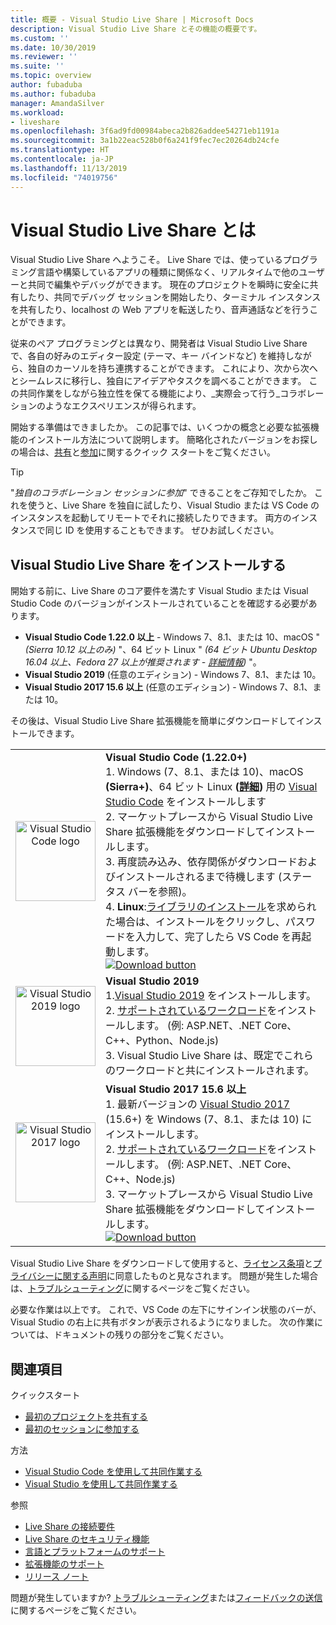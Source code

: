 ```yaml
---
title: 概要 - Visual Studio Live Share | Microsoft Docs
description: Visual Studio Live Share とその機能の概要です。
ms.custom: ''
ms.date: 10/30/2019
ms.reviewer: ''
ms.suite: ''
ms.topic: overview
author: fubaduba
ms.author: fubaduba
manager: AmandaSilver
ms.workload:
- liveshare
ms.openlocfilehash: 3f6ad9fd00984abeca2b826addee54271eb1191a
ms.sourcegitcommit: 3a1b22eac528b0f6a241f9fec7ec20264db24cfe
ms.translationtype: HT
ms.contentlocale: ja-JP
ms.lasthandoff: 11/13/2019
ms.locfileid: "74019756"
---
```

<!--
Copyright © Microsoft Corporation
All rights reserved.
Creative Commons Attribution 4.0 License (International): https://creativecommons.org/licenses/by/4.0/legalcode
-->

# <a name="what-is-visual-studio-live-share"></a>Visual Studio Live Share とは

Visual Studio Live Share へようこそ。 Live Share では、使っているプログラミング言語や構築しているアプリの種類に関係なく、リアルタイムで他のユーザーと共同で編集やデバッグができます。 現在のプロジェクトを瞬時に安全に共有したり、共同でデバッグ セッションを開始したり、ターミナル インスタンスを共有したり、localhost の Web アプリを転送したり、音声通話などを行うことができます。

 従来のペア プログラミングとは異なり、開発者は Visual Studio Live Share で、各自の好みのエディター設定 (テーマ、キー バインドなど) を維持しながら、独自のカーソルを持ち連携することができます。 これにより、次から次へとシームレスに移行し、独自にアイデアやタスクを調べることができます。 この共同作業をしながら独立性を保てる機能により、_実際会って行う_コラボレーションのようなエクスペリエンスが得られます。

開始する準備はできましたか。 この記事では、いくつかの概念と必要な拡張機能のインストール方法について説明します。 簡略化されたバージョンをお探しの場合は、[共有](quickstart/share.md)と[参加](quickstart/join.md)に関するクイック スタートをご覧ください。

> [!TIP]
> "*独自のコラボレーション セッションに参加*" できることをご存知でしたか。 これを使うと、Live Share を独自に試したり、Visual Studio または VS Code のインスタンスを起動してリモートでそれに接続したりできます。 両方のインスタンスで同じ ID を使用することもできます。 ぜひお試しください。

## <a name="install-visual-studio-live-share"></a>Visual Studio Live Share をインストールする

開始する前に、Live Share のコア要件を満たす Visual Studio または Visual Studio Code のバージョンがインストールされていることを確認する必要があります。

- **Visual Studio Code 1.22.0 以上** - Windows 7、8.1、または 10、macOS " *(Sierra 10.12 以上のみ)* "、64 ビット Linux " *(64 ビット Ubuntu Desktop 16.04 以上、Fedora 27 以上が推奨されます - [詳細情報](use/vscode.md#installation))* "。
- **Visual Studio 2019** (任意のエディション) - Windows 7、8.1、または 10。
- **Visual Studio 2017 15.6 以上** (任意のエディション) - Windows 7、8.1、または 10。

その後は、Visual Studio Live Share 拡張機能を簡単にダウンロードしてインストールできます。

<table style="width: 100%; border:none;">
<tr>
    <td width="128px" style="width: 128px; text-align: center; border:none;"><img src="media/vs-code.svg" width="128px" alt="Visual Studio Code logo"/></td>
    <td style="border:none;">
        <strong>Visual Studio Code (1.22.0+)</strong><br />
        1. Windows (7、8.1、または 10)、macOS <b>(Sierra+)</b>、64 ビット Linux <b>(<a href="use/vscode.md#installation">詳細</a>)</b> 用の <a href="https://code.visualstudio.com/">Visual Studio Code</a> をインストールします<br />
        2. マーケットプレースから Visual Studio Live Share 拡張機能をダウンロードしてインストールします。 <br />
        3. 再度読み込み、依存関係がダウンロードおよびインストールされるまで待機します (ステータス バーを参照)。<br />
        4. <strong>Linux</strong>:<a href="reference/linux.md#install-linux-prerequisites">ライブラリのインストール</a>を求められた場合は、インストールをクリックし、パスワードを入力して、完了したら VS Code を再起動します。<br />
        <a href="https://aka.ms/vsls-dl/vscode"><img src="media/download.png" alt="Download button"></a>
    </td>
</tr>
<tr style="border:none;">
    <td width="128px" style="width: 128px; text-align: center; border:none;"><img src="media/vs-ide-2019.svg" width="128px" alt="Visual Studio 2019 logo" /></td>
    <td  style="border:none;">
        <strong>Visual Studio 2019 </strong><br />
        1.<a href="https://visualstudio.microsoft.com/downloads/">Visual Studio 2019</a> をインストールします。<br/>
        2. <a href="reference/platform-support.md">サポートされているワークロード</a>をインストールします。 (例: ASP.NET、.NET Core、C++、Python、Node.js)<br />
        3. Visual Studio Live Share は、既定でこれらのワークロードと共にインストールされます。 <br />
    </td>
</tr>
<tr style="border:none;">
    <td width="128px" style="width: 128px; text-align: center; border:none;"><img src="media/vs-ide-2017.svg" width="128px" alt="Visual Studio 2017 logo" /></td>
    <td  style="border:none;">
        <strong>Visual Studio 2017 15.6 以上</strong><br />
        1. 最新バージョンの <a href="https://visualstudio.microsoft.com/vs/older-downloads/">Visual Studio 2017</a> (15.6+) を Windows (7、8.1、または 10) にインストールします。<br/>
        2. <a href="reference/platform-support.md">サポートされているワークロード</a>をインストールします。 (例: ASP.NET、.NET Core、C++、Node.js)<br />
        3. マーケットプレースから Visual Studio Live Share 拡張機能をダウンロードしてインストールします。 <br />
        <a href="https://aka.ms/vsls-dl/vs"><img style="padding: 0; spacing: 0;" src="media/download.png" alt="Download button" ></a><br />
    </td>
</tr>
</table>

Visual Studio Live Share をダウンロードして使用すると、[ライセンス条項](https://aka.ms/vsls-license)と[プライバシーに関する声明](https://www.microsoft.com/en-us/privacystatement/EnterpriseDev/default.aspx)に同意したものと見なされます。 問題が発生した場合は、[トラブルシューティング](troubleshooting.md)に関するページをご覧ください。

必要な作業は以上です。 これで、VS Code の左下にサインイン状態のバーが、Visual Studio の右上に共有ボタンが表示されるようになりました。 次の作業については、ドキュメントの残りの部分をご覧ください。


## <a name="see-also"></a>関連項目

クイックスタート

- [最初のプロジェクトを共有する](quickstart/share.md)
- [最初のセッションに参加する](quickstart/join.md)

方法

- [Visual Studio Code を使用して共同作業する](use/vscode.md)
- [Visual Studio を使用して共同作業する](use/vs.md)

参照

- [Live Share の接続要件](reference/connectivity.md)
- [Live Share のセキュリティ機能](reference/security.md)
- [言語とプラットフォームのサポート](reference/platform-support.md)
- [拡張機能のサポート](reference/extensions.md)
- [リリース ノート](https://aka.ms/vsls-releases)

問題が発生していますか? [トラブルシューティング](troubleshooting.md)または[フィードバックの送信](support.md)に関するページをご覧ください。

